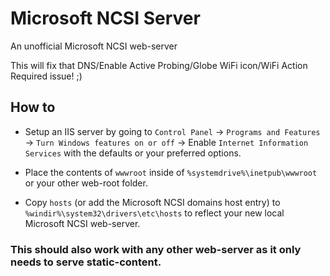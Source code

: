 # Microsoft NCSI Server
An unofficial Microsoft NCSI web-server

This will fix that DNS/Enable Active Probing/Globe WiFi icon/WiFi Action Required issue!  ;)

## How to
- Setup an IIS server by going to `Control Panel` -> `Programs and Features` -> `Turn Windows features on or off` -> Enable `Internet Information Services` with the defaults or your preferred options.

- Place the contents of `wwwroot` inside of `%systemdrive%\inetpub\wwwroot` or your other web-root folder.

- Copy `hosts` (or add the Microsoft NCSI domains host entry) to `%windir%\system32\drivers\etc\hosts` to reflect your new local Microsoft NCSI web-server.

### This should also work with any other web-server as it only needs to serve static-content.
